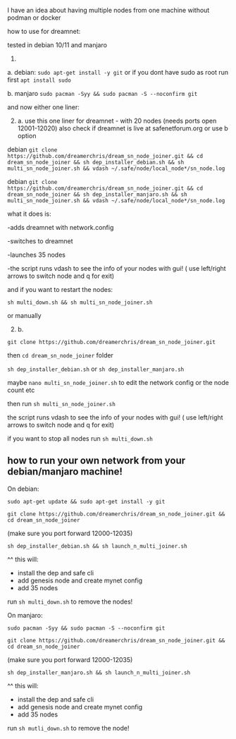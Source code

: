 I have an idea about having multiple nodes from one machine without podman or docker

how to use for dreamnet:

tested in debian 10/11 and manjaro

1. 
a. debian: `sudo apt-get install -y git` or if you dont have sudo as root run first `apt install sudo`

b. manjaro `sudo pacman -Syy && sudo pacman -S --noconfirm git`

and now either one liner:

2. a. 
use this one liner for dreamnet - with 20 nodes (needs ports open 12001-12020) also check if dreamnet is live at safenetforum.org or use b option

debian `git clone https://github.com/dreamerchris/dream_sn_node_joiner.git && cd dream_sn_node_joiner && sh dep_installer_debian.sh && sh multi_sn_node_joiner.sh && vdash ~/.safe/node/local_node*/sn_node.log`

debian `git clone https://github.com/dreamerchris/dream_sn_node_joiner.git && cd dream_sn_node_joiner && sh dep_installer_manjaro.sh && sh multi_sn_node_joiner.sh && vdash ~/.safe/node/local_node*/sn_node.log`

what it does is:

-adds dreamnet with network.config

-switches to dreamnet

-launches 35 nodes

-the script runs vdash to see the info of your nodes with gui! ( use left/right arrows to switch node and q for exit)

and if you want to restart the nodes:

`sh multi_down.sh && sh multi_sn_node_joiner.sh`

or manually

2. b. 

`git clone https://github.com/dreamerchris/dream_sn_node_joiner.git`

then `cd dream_sn_node_joiner` folder

`sh dep_installer_debian.sh` or `sh dep_installer_manjaro.sh`

maybe `nano multi_sn_node_joiner.sh` to edit the network config or the node count etc

then run `sh multi_sn_node_joiner.sh`

the script runs vdash to see the info of your nodes with gui! ( use left/right arrows to switch node and q for exit)

if you want to stop all nodes run `sh multi_down.sh`



## how to run your own network from your debian/manjaro machine!

On debian:

`sudo apt-get update && sudo apt-get install -y git`

`git clone https://github.com/dreamerchris/dream_sn_node_joiner.git && cd dream_sn_node_joiner`

(make sure you port forward 12000-12035)

`sh dep_installer_debian.sh && sh launch_n_multi_joiner.sh`

^^ this will:
- install the dep and safe cli
- add genesis node and create mynet config
- add 35 nodes

run `sh multi_down.sh` to remove the nodes! 



On manjaro:

`sudo pacman -Syy && sudo pacman -S --noconfirm git`

`git clone https://github.com/dreamerchris/dream_sn_node_joiner.git && cd dream_sn_node_joiner`

(make sure you port forward 12000-12035)

`sh dep_installer_manjaro.sh && sh launch_n_multi_joiner.sh`

^^ this will:
- install the dep and safe cli
- add genesis node and create mynet config
- add 35 nodes

run `sh mutli_down.sh` to remove the node!
